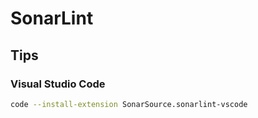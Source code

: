 # SonarLint

## Tips

### Visual Studio Code

```sh
code --install-extension SonarSource.sonarlint-vscode
```
